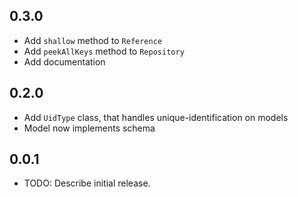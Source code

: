 ## 0.3.0

* Add `shallow` method to `Reference`
* Add `peekAllKeys` method to `Repository`
* Add documentation

## 0.2.0

* Add `UidType` class, that handles unique-identification on models
* Model now implements schema

## 0.0.1

* TODO: Describe initial release.
